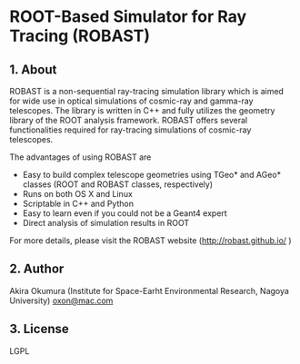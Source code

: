 # ROOT-Based Simulator for Ray Tracing (ROBAST)

## 1. About
ROBAST is a non-sequential ray-tracing simulation library which is aimed for wide use in optical simulations of cosmic-ray and gamma-ray telescopes. The library is written in C++ and fully utilizes the geometry library of the ROOT analysis framework. ROBAST offers several functionalities required for ray-tracing simulations of cosmic-ray telescopes. 

The advantages of using ROBAST are
- Easy to build complex telescope geometries using TGeo* and AGeo* classes (ROOT and ROBAST classes, respectively)
- Runs on both OS X and Linux
- Scriptable in C++ and Python
- Easy to learn even if you could not be a Geant4 expert
- Direct analysis of simulation results in ROOT

For more details, please visit the ROBAST website (http://robast.github.io/ )

## 2. Author
Akira Okumura (Institute for Space-Earht Environmental Research, Nagoya University)
oxon@mac.com

## 3. License
LGPL
